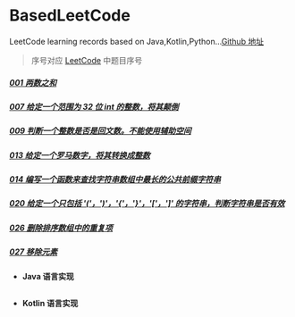 # BasedLeetCode
LeetCode learning records based on Java,Kotlin,Python...[Github 地址](https://github.com/SiberiaDante/BasedLeetCode)

> 序号对应 [LeetCode](https://leetcode-cn.com/problemset/all/) 中题目序号

##### [001 两数之和](/master/code/001.md)
##### [007 给定一个范围为 32 位 int 的整数，将其颠倒](/blob/master/code/001.md)
##### [009 判断一个整数是否是回文数。不能使用辅助空间](master/code/001.md)
##### [013 给定一个罗马数字，将其转换成整数](blob/master/code/001.md)
##### [014 编写一个函数来查找字符串数组中最长的公共前缀字符串](/BasedLeetCode/blob/master/code/001.md)
##### [020 给定一个只包括 '('，')'，'{'，'}'，'['，']' 的字符串，判断字符串是否有效](BasedLeetCode/blob/master/code/001.md)
##### [026 删除排序数组中的重复项](SiberiaDante/BasedLeetCode/blob/master/code/001.md)
##### [027 移除元素](/SiberiaDante/BasedLeetCode/blob/master/code/001.md)




### 
* **Java 语言实现**
```

```
* **Kotlin 语言实现**
```

```